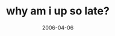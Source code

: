 ---
layout: base.njk
title : 'why am i up so late?' 
view_title : 'why am i up so late?' 
year : '2006' 
date : '2006-04-06' 
img_file : '/drawing/whyamiupsolate.png' 
html_file : 'whyamiupsolate' 
next_html : 'yourewastingit.html' 
year_order : '119' 
permalink : "title/{{html_file}}.html"
---